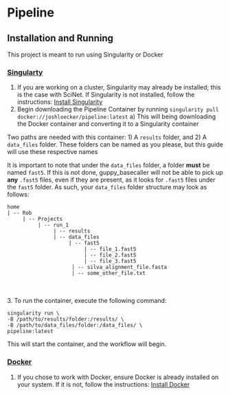 # Pipeline

## Installation and Running
This project is meant to run using Singularity or Docker

### <ins>Singularty</ins>
1. If you are working on a cluster, Singularity may already be installed; this is the case with SciNet. If Singularity is not installed, follow the instructions: [Install Singularity](https://singularity.lbl.gov/install-linux)
2. Begin downloading the Pipeline Container by running `singularity pull docker://joshloecker/pipeline:latest`
	a) This will being downloading the Docker container and converting it to a Singularity container

Two paths are needed with this container: 1) A `results` folder, and 2) A `data_files` folder. These folders can be named as you please, but this guide will use these respective names

It is important to note that under the `data_files` folder, a folder **must** be named `fast5`. If this is not done, guppy_basecaller will not be able to pick up **any** `.fast5` files, even if they are present, as it looks for `.fast5` files under the `fast5` folder. As such, your `data_files` folder structure may look as follows:
<br>
```
home
| -- Rob
	 | -- Projects
		  | -- run_1
			   | -- results
			   | -- data_files
				    | -- fast5
					     | -- file_1.fast5
					     | -- file_2.fast5
					     | -- file_3.fast5
				     | -- silva_alignment_file.fasta
				     | -- some_other_file.txt
```
<br>
<br>
3. To run the container, execute the following command:

	singularity run \
	-B /path/to/results/folder:/results/ \
	-B /path/to/data_files/folder:/data_files/ \
	pipeline:latest
This will start the container, and the workflow will begin. 	


### <ins>Docker</ins>
1. If you chose to work with Docker, ensure Docker is already installed on your system. If it is not, follow the instructions: [Install Docker](https://docs.docker.com/get-docker/)

<!--stackedit_data:
eyJoaXN0b3J5IjpbMTM3MjcxMTg4MiwyMTA1NzIxMTYwXX0=
-->